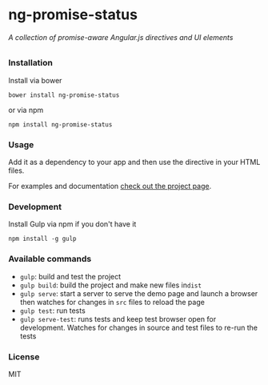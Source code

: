 # ng-promise-status
###### A collection of promise-aware Angular.js directives and UI elements


### Installation

Install via bower

```shell
bower install ng-promise-status
```

or via npm

```shell
npm install ng-promise-status
```

### Usage

Add it as a dependency to your app and then use the directive in your HTML files.

For examples and documentation [check out the project page](http://barakchamo.github.io/ng-promise-status).

### Development

Install Gulp via npm if you don't have it
```shell
npm install -g gulp
```

### Available commands

* `gulp`: build and test the project
* `gulp build`: build the project and make new files in`dist`
* `gulp serve`: start a server to serve the demo page and launch a browser then watches for changes in `src` files to reload the page
* `gulp test`: run tests
* `gulp serve-test`: runs tests and keep test browser open for development. Watches for changes in source and test files to re-run the tests

### License
MIT